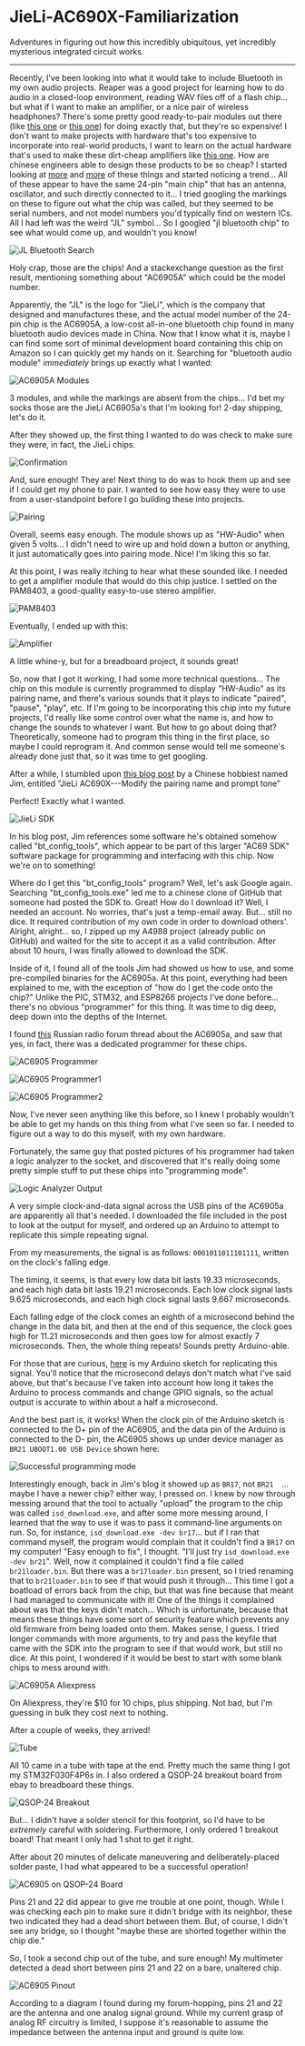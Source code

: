# JieLi-AC690X-Familiarization
Adventures in figuring out how this incredibly ubiquitous, yet incredibly mysterious integrated circuit works.
___

Recently, I've been looking into what it would take to include Bluetooth in my own audio projects. Reaper was a good project for learning how to do audio in a closed-loop environment, reading WAV files off of a flash chip... but what if I want to make an amplifier, or a nice pair of wireless headphones? There's some pretty good ready-to-pair modules out there (like [this one](https://www.sparkfun.com/products/11678) or [this one](https://www.amazon.com/HiLetgo-XS3868-Bluetooth-OVC3860-Supports/dp/B00K85FW4G/ref=sr_1_3?keywords=Bluetooth+Stereo+Audio+Module&qid=1573526888&sr=8-3)) for doing exactly that, but they're so expensive! I don't want to make projects with hardware that's too expensive to incorporate into real-world products, I want to learn on the actual hardware that's used to make these dirt-cheap amplifiers like [this one](https://www.aliexpress.com/i/32804720702.html). How are chinese engineers able to design these products to be so cheap? I started looking at [more](https://www.aliexpress.com/i/32840249758.html?spm=2114.12057483.0.0.657e6e5537N6YB) and [more](https://www.aliexpress.com/i/32842838975.html?spm=2114.12057483.0.0.258634265a2twd) of these things and started noticing a trend... All of these appear to have the same 24-pin "main chip" that has an antenna, oscillator, and such directly connected to it... I tried googling the markings on these to figure out what the chip was called, but they seemed to be serial numbers, and not model numbers you'd typically find on western ICs. All I had left was the weird "JL" symbol... So I googled "jl bluetooth chip" to see what would come up, and wouldn't you know!

![JL Bluetooth Search](https://i.imgur.com/w7G2ICX.png)

Holy crap, those are the chips! And a stackexchange question as the first result, mentioning something about "AC6905A" which could be the model number.

Apparently, the "JL" is the logo for "JieLi", which is the company that designed and manufactures these, and the actual model number of the 24-pin chip is the AC6905A, a low-cost all-in-one bluetooth chip found in many bluetooth audio devices made in China. Now that I know what it is, maybe I can find some sort of minimal development board containing this chip on Amazon so I can quickly get my hands on it. Searching for "bluetooth audio module" *immediately* brings up exactly what I wanted:

![AC6905A Modules](https://i.imgur.com/ax2RiZP.png)

3 modules, and while the markings are absent from the chips... I'd bet my socks those are the JieLi AC6905a's that I'm looking for! 2-day shipping, let's do it.

After they showed up, the first thing I wanted to do was check to make sure they were, in fact, the JieLi chips.

![Confirmation](https://i.imgur.com/FrbAh9g.png)

And, sure enough! They are! Next thing to do was to hook them up and see if I could get my phone to pair. I wanted to see how easy they were to use from a user-standpoint before I go building these into projects.

![Pairing](https://i.imgur.com/wEaJn3ol.png)

Overall, seems easy enough. The module shows up as "HW-Audio" when given 5 volts... I didn't need to wire up and hold down a button or anything, it just automatically goes into pairing mode. Nice! I'm liking this so far.

At this point, I was really itching to hear what these sounded like. I needed to get a amplifier module that would do  this chip justice. I settled on the PAM8403, a good-quality easy-to-use stereo amplifier.

![PAM8403](https://i.imgur.com/HZn7GLk.png)

Eventually, I ended up with this:

![Amplifier](https://i.imgur.com/fdmM3qk.png)

A little whine-y, but for a breadboard project, it sounds great!

So, now that I got it working, I had some more technical questions... The chip on this module is currently programmed to display "HW-Audio" as its pairing name, and there's various sounds that it plays to indicate "paired", "pause", "play", etc. If I'm going to be incorporating this chip into my future projects, I'd really like some control over what the name is, and how to change the sounds to whatever I want. But how to go about doing that? Theoretically, someone had to program this thing in the first place, so maybe I could reprogram it. And common sense would tell me someone's already done just that, so it was time to get googling.

After a while, I stumbled upon [this blog post](https://blog.csdn.net/JaLLs/article/details/85222667) by a Chinese hobbiest named Jim, entitled "JieLi AC690X---Modify the pairing name and prompt tone"

Perfect! Exactly what I wanted.

![JieLi SDK](https://img-blog.csdnimg.cn/20190211124355347.png?x-oss-process=image/watermark,type_ZmFuZ3poZW5naGVpdGk,shadow_10,text_aHR0cHM6Ly9ibG9nLmNzZG4ubmV0L0phTExz,size_16,color_FFFFFF,t_70)

In his blog post, Jim references some software he's obtained somehow called "bt_config_tools", which appear to be part of this larger "AC69 SDK" software package for programming and interfacing with this chip. Now we're on to something!

Where do I get this "bt_config_tools" program? Well, let's ask Google again. Searching "bt_config_tools.exe" led me to a chinese clone of GitHub that someone had posted the SDK to. Great! How do I download it? Well, I needed an account. No worries, that's just a temp-email away. But... still no dice. It required contribution of my own code in order to download others'. Alright, alright... so, I zipped up my A4988 project (already public on GitHub) and waited for the site to accept it as a valid contribution. After about 10 hours, I was finally allowed to download the SDK.

Inside of it, I found all of the tools Jim had showed us how to use, and some pre-compiled binaries for the AC6905a. At this point, everything had been explained to me, with the exception of "how do I get the code onto the chip?" Unlike the PIC, STM32, and ESP8266 projects I've done before... there's no obvious "programmer" for this thing. It was time to dig deep, deep down into the depths of the Internet.

I found [this](https://radioskot.ru/forum/11-14227-38) Russian radio forum thread about the AC6905a, and saw that yes, in fact, there was a dedicated programmer for these chips.

![AC6905 Programmer](https://radioskot.ru/_fr/142/s9269091.jpg)

![AC6905 Programmer1](https://radioskot.ru/_fr/142/s9269091.jpg)

![AC6905 Programmer2](https://radioskot.ru/_fr/142/s4205696.jpg)

Now, I've never seen anything like this before, so I knew I probably wouldn't be able to get my hands on this thing from what I've seen so far. I needed to figure out  a way to do this myself, with my own hardware.

Fortunately, the same guy that posted pictures of his programmer had taken a logic analyzer to the socket, and discovered that it's really doing some pretty simple stuff to put these chips into "programming mode".

![Logic Analyzer Output](https://radioskot.ru/_fr/142/s8684165.jpg)

A very simple clock-and-data signal across the USB pins of the AC6905a are apparently all that's needed. I downloaded the file included in the post to look at the output for myself, and ordered up an Arduino to attempt to replicate this simple repeating signal.

From my measurements, the signal is as follows: `0001011011101111`, written on the clock's falling edge.

The timing, it seems, is that every low data bit lasts 19.33 microseconds, and each high data bit lasts 19.21 microseconds. Each low clock signal lasts 9.625 microseconds, and each high clock signal lasts 9.667 microseconds.

Each falling edge of the clock comes an eighth of a microsecond behind the change in the data bit, and then at the end of this sequence, the clock goes high for 11.21 microseconds and then goes low for almost exactly 7 microseconds. Then, the whole thing repeats! Sounds pretty Arduino-able.

For those that are curious, [here](https://github.com/christian-kramer/JieLi-AC690X-Familiarization/blob/master/Arduino%20BootLoader-izer/Main_Sketch/Main_Sketch.ino) is my Arduino sketch for replicating this signal. You'll notice that the microsecond delays don't match what I've said above, but that's because I've taken into account how long it takes the Arduino to process commands and change GPIO signals, so the actual output is accurate to within about a half a microsecond.

And the best part is, it works! When the clock pin of the Arduino sketch is connected to the D+ pin of the AC6905, and the data pin of the Arduino is connected to the D- pin, the AC6905 shows up under device manager as `BR21 UBOOT1.00 USB Device` shown here:

![Successful programming mode](https://i.imgur.com/prfiI9A.png)

Interestingly enough, back in Jim's blog it showed up as `BR17`, not `BR21	`... maybe I have a newer chip? either way, I pressed on. I knew by now through messing around that the tool to actually "upload" the program to the chip was called `isd_download.exe`, and after some more messing around, I learned that the way to use it was to pass it command-line arguments on run. So, for instance, `isd_download.exe -dev br17`... but if I ran that command myself, the program would complain that it couldn't find a `BR17` on my computer! "Easy enough to fix", I thought. "I'll just try `isd_download.exe -dev br21`". Well, now it complained it couldn't find a file called `br21loader.bin`. But there was a `br17loader.bin` present, so I tried renaming that to `br21loader.bin` to see if that would push it through... This time I got a boatload of errors back from the chip, but that was fine because that meant I had managed to communicate with it! One of the things it complained about was that the keys didn't match... Which is unfortunate, because that means these things have some sort of security feature which prevents any old firmware from being loaded onto them. Makes sense, I guess. I tried longer commands with more arguments, to try and pass the keyfile that came with the SDK into the program to see if that would work, but still no dice. At this point, I wondered if it would be best to start with some blank chips to mess around with.

![AC6905A Aliexpress](https://i.imgur.com/a4mnNdQ.png)

On Aliexpress, they're $10 for 10 chips, plus shipping. Not bad, but I'm guessing in bulk they cost next to nothing.

After a couple of weeks, they arrived!

![Tube](https://i.imgur.com/Iw8mDH2.png)

All 10 came in a tube with tape at the end. Pretty much the same thing I got my STM32F030F4P6s in. I also ordered a QSOP-24 breakout board from ebay to breadboard these things.

![QSOP-24 Breakout](https://i.ebayimg.com/images/g/MF4AAOSwd49bz9BE/s-l500.jpg)

But... I didn't have a solder stencil for this footprint, so I'd have to be *extremely* careful with soldering. Furthermore, I only ordered 1 breakout board! That meant I only had 1 shot to get it right.

After about 20 minutes of delicate maneuvering and deliberately-placed solder paste, I had what appeared to be a successful operation!

![AC6905 on QSOP-24 Board](https://i.imgur.com/vHvKAHc.jpg?1)

Pins 21 and 22 did appear to give me trouble at one point, though. While I was checking each pin to make sure it didn't bridge with its neighbor, these two indicated they  had a dead short between them. But, of course, I didn't see any bridge, so I thought "maybe these are shorted together within the chip die."

So, I took a second chip out of the tube, and sure enough! My multimeter detected a dead short between pins 21 and 22 on a bare, unaltered chip.

![AC6905 Pinout](https://i.imgur.com/GGRctX2.jpg)

According to a diagram I found during my forum-hopping, pins 21 and 22 are the antenna and one analog signal ground. While my current grasp of analog RF circuitry is limited, I suppose it's reasonable to assume the impedance between the antenna input and ground is quite low.
